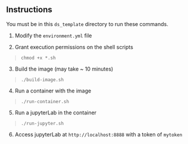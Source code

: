 ## Instructions

You must be in this `ds_template` directory to run these commands.

1. Modify the `environment.yml` file

2.  Grant execution permissions on the shell scripts

> `chmod +x *.sh`

3. Build the image (may take ~ 10 minutes)

> `./build-image.sh`

4. Run a container with the image

> `./run-container.sh`

5. Run a jupyterLab in the container

> `./run-jupyter.sh`

6. Access jupyterLab at `http://localhost:8888` with a token of `mytoken`